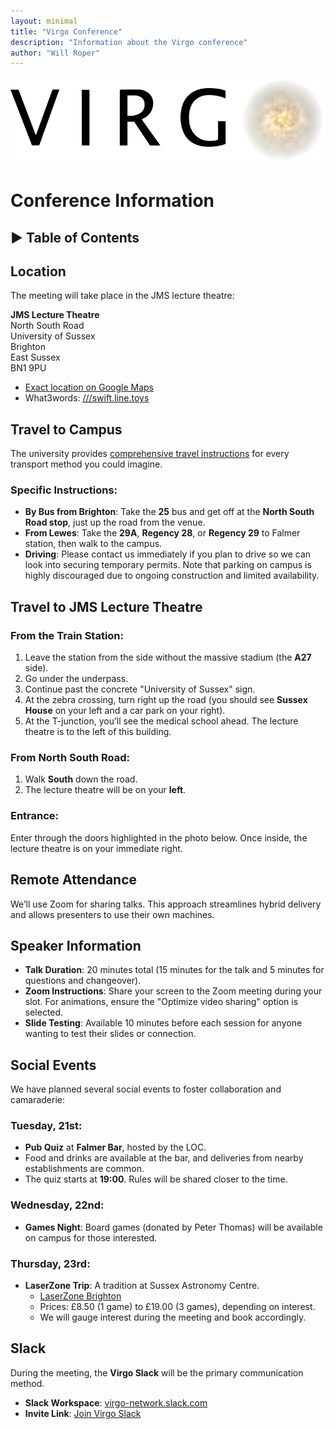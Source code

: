 ```yaml
---
layout: minimal
title: "Virgo Conference"
description: "Information about the Virgo conference"
author: "Will Roper"
---
```


<p align="center">
  <img class="conference-logo" src="/assets/images/virgo-logo.png" alt="Virgo Consortiuum Logo">
</p>

# Conference Information

<h2 onclick="toggleToc()" style="cursor: pointer;">
    ▶ Table of Contents
</h2>
<div id="toc-container" style="display: none;"></div>

<script>
function toggleToc() {
    var toc = document.getElementById("toc-container");
    var heading = event.target;
    if (toc.style.display === "none") {
        toc.style.display = "block";
        heading.innerHTML = "▼ Table of Contents";
    } else {
        toc.style.display = "none";
        heading.innerHTML = "▶ Table of Contents";
    }
}

// Auto-generate the Table of Contents
document.addEventListener("DOMContentLoaded", function () {
    var tocContainer = document.getElementById("toc-container");
    var headers = document.querySelectorAll("h2, h3");
    var tocList = "<ul>";

    headers.forEach(function (header) {
        var title = header.innerText;
        var id = title.toLowerCase().replace(/\s+/g, "-").replace(/[^a-z0-9\-]/g, "");
        header.id = id; // Assign an ID dynamically
        tocList += `<li><a href="#${id}">${title}</a></li>`;
    });

    tocList += "</ul>";
    tocContainer.innerHTML = tocList;
});
</script>

## Location

The meeting will take place in the JMS lecture theatre:

**JMS Lecture Theatre**  
North South Road  
University of Sussex  
Brighton  
East Sussex  
BN1 9PU

- [Exact location on Google Maps](https://maps.app.goo.gl/diqi6afjvupVqF5o8)
- What3words: [///swift.line.toys](https://w3w.co/swift.line.toys)

## Travel to Campus

The university provides [comprehensive travel instructions](https://www.sussex.ac.uk/about/directions) for every transport method you could imagine.

### Specific Instructions:

- **By Bus from Brighton**: Take the **25** bus and get off at the **North South Road stop**, just up the road from the venue.
- **From Lewes**: Take the **29A**, **Regency 28**, or **Regency 29** to Falmer station, then walk to the campus.
- **Driving**: Please contact us immediately if you plan to drive so we can look into securing temporary permits. Note that parking on campus is highly discouraged due to ongoing construction and limited availability.

## Travel to JMS Lecture Theatre

### From the Train Station:

1. Leave the station from the side without the massive stadium (the **A27** side).
2. Go under the underpass.
3. Continue past the concrete "University of Sussex" sign.
4. At the zebra crossing, turn right up the road (you should see **Sussex House** on your left and a car park on your right).
5. At the T-junction, you’ll see the medical school ahead. The lecture theatre is to the left of this building.

### From North South Road:

1. Walk **South** down the road.
2. The lecture theatre will be on your **left**.

### Entrance:

Enter through the doors highlighted in the photo below. Once inside, the lecture theatre is on your immediate right.

## Remote Attendance

We’ll use Zoom for sharing talks. This approach streamlines hybrid delivery and allows presenters to use their own machines.

## Speaker Information

- **Talk Duration**: 20 minutes total (15 minutes for the talk and 5 minutes for questions and changeover).
- **Zoom Instructions**: Share your screen to the Zoom meeting during your slot. For animations, ensure the "Optimize video sharing" option is selected.
- **Slide Testing**: Available 10 minutes before each session for anyone wanting to test their slides or connection.

## Social Events

We have planned several social events to foster collaboration and camaraderie:

### Tuesday, 21st:

- **Pub Quiz** at **Falmer Bar**, hosted by the LOC.
- Food and drinks are available at the bar, and deliveries from nearby establishments are common.
- The quiz starts at **19:00**. Rules will be shared closer to the time.

### Wednesday, 22nd:

- **Games Night**: Board games (donated by Peter Thomas) will be available on campus for those interested.

### Thursday, 23rd:

- **LaserZone Trip**: A tradition at Sussex Astronomy Centre.
  - [LaserZone Brighton](https://www.laserzone.co.uk/brighton/)
  - Prices: £8.50 (1 game) to £19.00 (3 games), depending on interest.
  - We will gauge interest during the meeting and book accordingly.

## Slack

During the meeting, the **Virgo Slack** will be the primary communication method.

- **Slack Workspace**: [virgo-network.slack.com](https://virgo-network.slack.com)
- **Invite Link**: [Join Virgo Slack](https://join.slack.com/t/virgo-network/shared_invite/zt-2vr4utc5v-rYKN5hRItGd8HiDW~XSvAQ)
